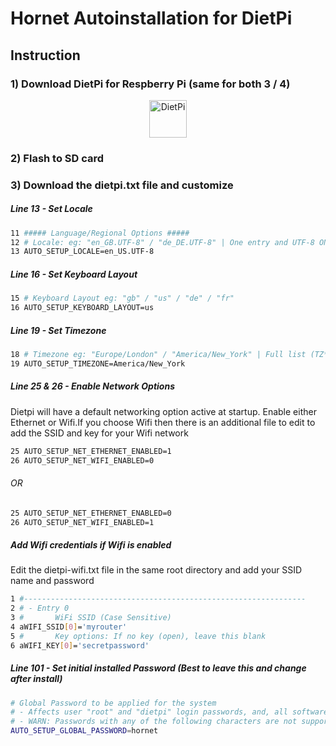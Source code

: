 # Hornet Autoinstallation for DietPi

## Instruction


### 1) Download DietPi for Respberry Pi (same for both 3 / 4)
<div style="text-align: center;">
  <a target="_blank" href="https://dietpi.com/#download"><img width="60px" src="https://dietpi.com/images/dietpi-logo_150.png" alt="DietPi"></a>
</div>  

### 2) Flash to SD card


### 3) Download the dietpi.txt file and customize

##### Line 13 - Set Locale
```bash
11 ##### Language/Regional Options #####
12 # Locale: eg: "en_GB.UTF-8" / "de_DE.UTF-8" | One entry and UTF-8 ONLY!
13 AUTO_SETUP_LOCALE=en_US.UTF-8
```
##### Line 16 - Set Keyboard Layout
```bash
15 # Keyboard Layout eg: "gb" / "us" / "de" / "fr"
16 AUTO_SETUP_KEYBOARD_LAYOUT=us
```
##### Line 19 - Set Timezone
```bash
18 # Timezone eg: "Europe/London" / "America/New_York" | Full list (TZ*): https://en.wikipedia.org/wiki/List_of_tz_database_time_zones
19 AUTO_SETUP_TIMEZONE=America/New_York
```
##### Line 25 & 26 - Enable Network Options
Dietpi will have a default networking option active at startup. Enable either Ethernet or Wifi.If you choose Wifi then there is an additional file to edit to add the SSID and key for your Wifi network
```bash
25 AUTO_SETUP_NET_ETHERNET_ENABLED=1
26 AUTO_SETUP_NET_WIFI_ENABLED=0
```
###### OR
```bash
25 AUTO_SETUP_NET_ETHERNET_ENABLED=0
26 AUTO_SETUP_NET_WIFI_ENABLED=1
```
##### Add Wifi credentials if Wifi is enabled
Edit the dietpi-wifi.txt file in the same root directory and add your SSID name and password
```bash
1 #---------------------------------------------------------------
2 # - Entry 0
3 #       WiFi SSID (Case Sensitive)
4 aWIFI_SSID[0]='myrouter'
5 #       Key options: If no key (open), leave this blank
6 aWIFI_KEY[0]='secretpassword'
```
##### Line 101 - Set initial installed Password (Best to leave this and change after install)
```bash
# Global Password to be applied for the system
# - Affects user "root" and "dietpi" login passwords, and, all software installed by dietpi-software, that requires a login password
# - WARN: Passwords with any of the following characters are not supported: \"$
AUTO_SETUP_GLOBAL_PASSWORD=hornet
```
